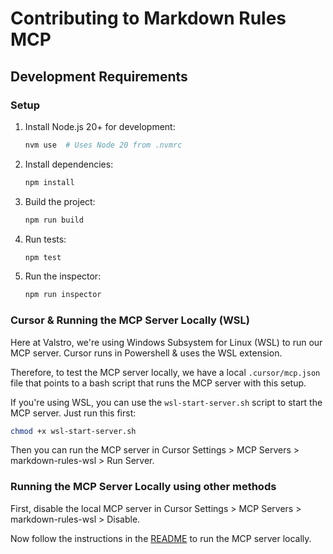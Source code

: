 # Contributing to Markdown Rules MCP

## Development Requirements

### Setup

1. Install Node.js 20+ for development:
   ```bash
   nvm use  # Uses Node 20 from .nvmrc
   ```

2. Install dependencies:
   ```bash
   npm install
   ```

3. Build the project:
   ```bash
   npm run build
   ```

4. Run tests:
   ```bash
   npm test
   ```

5. Run the inspector:
   ```bash
   npm run inspector
   ```

### Cursor & Running the MCP Server Locally (WSL)

Here at Valstro, we're using Windows Subsystem for Linux (WSL) to run our MCP server. Cursor runs in Powershell & uses the WSL extension.

Therefore, to test the MCP server locally, we have a local `.cursor/mcp.json` file that points to a bash script that runs the MCP server with this setup.

If you're using WSL, you can use the `wsl-start-server.sh` script to start the MCP server. Just run this first:

```bash
chmod +x wsl-start-server.sh
```

Then you can run the MCP server in Cursor Settings > MCP Servers > markdown-rules-wsl > Run Server.

### Running the MCP Server Locally using other methods

First, disable the local MCP server in Cursor Settings > MCP Servers > markdown-rules-wsl > Disable.

Now follow the instructions in the [README](README.md) to run the MCP server locally.